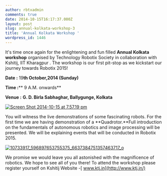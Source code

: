 ```yaml
---
author: rbtxadmin
comments: true
date: 2014-10-15T16:17:37.000Z
layout: post
slug: annual-kolkata-workshop-3
title: 'Annual Kolkata Workshop '
wordpress_id: 1446
---
```


It's time once again for the enlightening and fun filled  **Annual Kolkata workshop** organised  by Technology Robotix Society in collaboration with Kshitij, IIT Kharagpur . The  workshop is our first pit-stop as we kickstart our journey towards Robotix 2015!

**Date :** 19**th October,2014 (Sunday)**

**Time :**** 9 A.M. onwards**

**Venue :** **G. D. Birla Sabhaghar, Ballygunge, Kolkata**

[![Screen Shot 2014-10-15 at 7.57.19 pm](http://robotix.in/blog/wp-content/uploads/2014/10/Screen-Shot-2014-10-15-at-7.57.19-pm.png)](http://robotix.in/blog/wp-content/uploads/2014/10/Screen-Shot-2014-10-15-at-7.57.19-pm.png)

You will witness the live demonstrations of some fascinating robots. For the first time we are having demonstration of a **Quadrotor.**Full introduction on the fundamentals of autonomous robotics and image processing will be presented. We will be explaining events that will be conducted in Robotix 2015.

[![10733917_596897653755375_6637384751357463717_o](http://robotix.in/blog/wp-content/uploads/2014/10/10733917_596897653755375_6637384751357463717_o.jpg)](http://robotix.in/blog/wp-content/uploads/2014/10/10733917_596897653755375_6637384751357463717_o.jpg)

We promise we would leave you all astonished with the magnificence of robotics. We hope to see all of you there! To attend the workshop please register yourself on Kshitij Website -[ www.ktj.in](http://www.ktj.in/)
